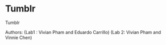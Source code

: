# Tumblr
Tumblr


Authors: (Lab1 : Vivian Pham and Eduardo Carrillo)
         (Lab 2: Vivian Pham and Vinnie Chen)
